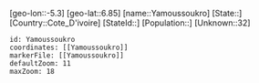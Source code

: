 ﻿---
location: [6.85,-5.3]
mapzoom: [7,12] 
mapmarker: city 
type: City
tags:
- geo/City


SpocWebEntityId: 35918
isDeleted: false
confidential: public

---
[geo-lon::-5.3]
[geo-lat::6.85]
[name::Yamoussoukro]
[State::]
[Country::Cote_D'ivoire]
[StateId::]
[Population::]
[Unknown::32]


```leaflet
id: Yamoussoukro
coordinates: [[Yamoussoukro]]
markerFile: [[Yamoussoukro]]
defaultZoom: 11 
maxZoom: 18
```
